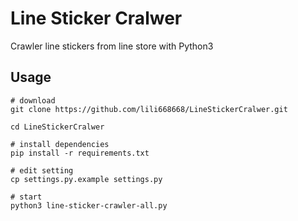 # Line Sticker Cralwer
Crawler line stickers from line store with Python3

## Usage
```
# download 
git clone https://github.com/lili668668/LineStickerCralwer.git

cd LineStickerCralwer

# install dependencies
pip install -r requirements.txt

# edit setting
cp settings.py.example settings.py

# start
python3 line-sticker-crawler-all.py
```
